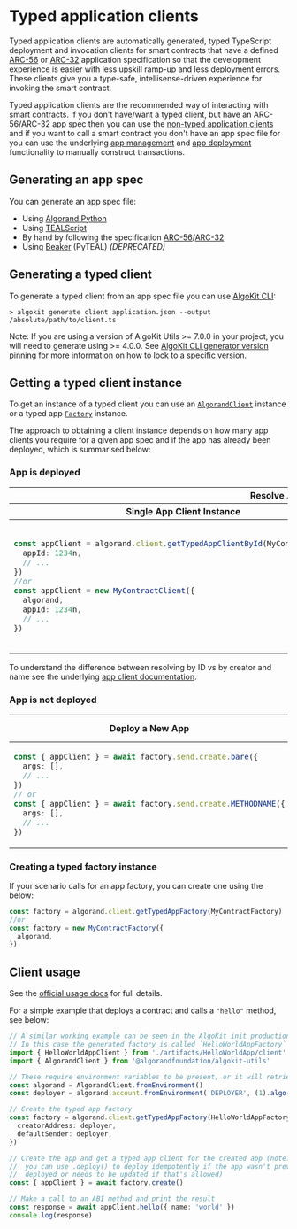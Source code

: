 # Typed application clients

Typed application clients are automatically generated, typed TypeScript deployment and invocation clients for smart contracts that have a defined [ARC-56](https://github.com/algorandfoundation/ARCs/pull/258) or [ARC-32](https://github.com/algorandfoundation/ARCs/blob/main/ARCs/arc-0032.md) application specification so that the development experience is easier with less upskill ramp-up and less deployment errors. These clients give you a type-safe, intellisense-driven experience for invoking the smart contract.

Typed application clients are the recommended way of interacting with smart contracts. If you don't have/want a typed client, but have an ARC-56/ARC-32 app spec then you can use the [non-typed application clients](./app-client.md) and if you want to call a smart contract you don't have an app spec file for you can use the underlying [app management](./app.md) and [app deployment](./app-deploy.md) functionality to manually construct transactions.

## Generating an app spec

You can generate an app spec file:

- Using [Algorand Python](https://algorandfoundation.github.io/puya/#quick-start)
- Using [TEALScript](https://tealscript.netlify.app/tutorials/hello-world/0004-artifacts/)
- By hand by following the specification [ARC-56](https://github.com/algorandfoundation/ARCs/pull/258)/[ARC-32](https://github.com/algorandfoundation/ARCs/blob/main/ARCs/arc-0032.md)
- Using [Beaker](https://algorand-devrel.github.io/beaker/html/usage.html) (PyTEAL) _(DEPRECATED)_

## Generating a typed client

To generate a typed client from an app spec file you can use [AlgoKit CLI](https://github.com/algorandfoundation/algokit-cli/blob/main/docs/features/generate.md#1-typed-clients):

```
> algokit generate client application.json --output /absolute/path/to/client.ts
```

Note: If you are using a version of AlgoKit Utils >= 7.0.0 in your project, you will need to generate using >= 4.0.0. See [AlgoKit CLI generator version pinning](https://github.com/algorandfoundation/algokit-cli/blob/main/docs/features/generate.md#version-pinning) for more information on how to lock to a specific version.

## Getting a typed client instance

To get an instance of a typed client you can use an [`AlgorandClient`](./algorand-client.md) instance or a typed app [`Factory`](#creating-a-typed-factory-instance) instance.

The approach to obtaining a client instance depends on how many app clients you require for a given app spec and if the app has already been deployed, which is summarised below:

### App is deployed

<table>
<thead>
<tr>
<th colspan="2">Resolve App by ID</th>
<th colspan="2">Resolve App by Creator and Name</th>
</tr>
<tr>
<th>Single App Client Instance</th>
<th>Multiple App Client Instances</th>
<th>Single App Client Instance</th>
<th>Multiple App Client Instances</th>
</tr>
</thead>
<tbody>
<tr>
<td>

```typescript
const appClient = algorand.client.getTypedAppClientById(MyContractClient, {
  appId: 1234n,
  // ...
})
//or
const appClient = new MyContractClient({
  algorand,
  appId: 1234n,
  // ...
})
```

</td>
<td>

```typescript
const appClient1 = factory.getAppClientById({
  appId: 1234n,
  // ...
})
const appClient2 = factory.getAppClientById({
  appId: 4321n,
  // ...
})
```

</td>
<td>

```typescript
const appClient = await algorand.client.getTypedAppClientByCreatorAndName(MyContractClient, {
  creatorAddress: 'CREATORADDRESS',
  appName: 'contract-name',
  // ...
})
//or
const appClient = await MyContractClient.fromCreatorAndName({
  algorand,
  creatorAddress: 'CREATORADDRESS',
  appName: 'contract-name',
  // ...
})
```

</td>
<td>

```typescript
const appClient1 = await factory.getAppClientByCreatorAndName({
  creatorAddress: 'CREATORADDRESS',
  appName: 'contract-name',
  // ...
})
const appClient2 = await factory.getAppClientByCreatorAndName({
  creatorAddress: 'CREATORADDRESS',
  appName: 'contract-name-2',
  // ...
})
```

</td>
</tr>
</tbody>
</table>

To understand the difference between resolving by ID vs by creator and name see the underlying [app client documentation](./app-client.md#appclient).

### App is not deployed

<table>
<thead>
<tr>
<th>Deploy a New App</th>
<th>Deploy or Resolve App Idempotently by Creator and Name</th>
</tr>
</thead>
<tbody>
<tr>
<td>

```typescript
const { appClient } = await factory.send.create.bare({
  args: [],
  // ...
})
// or
const { appClient } = await factory.send.create.METHODNAME({
  args: [],
  // ...
})
```

</td>
<td>

```typescript
const { appClient } = await factory.deploy({
  appName: 'contract-name',
  // ...
})
```

</td>
</tr>
</tbody>
</table>

### Creating a typed factory instance

If your scenario calls for an app factory, you can create one using the below:

```typescript
const factory = algorand.client.getTypedAppFactory(MyContractFactory)
//or
const factory = new MyContractFactory({
  algorand,
})
```

## Client usage

See the [official usage docs](https://github.com/algorandfoundation/algokit-client-generator-ts/blob/main/docs/usage.md) for full details.

For a simple example that deploys a contract and calls a `"hello"` method, see below:

```typescript
// A similar working example can be seen in the AlgoKit init production smart contract templates, when using TypeScript deployment
// In this case the generated factory is called `HelloWorldAppFactory` and is in `./artifacts/HelloWorldApp/client.ts`
import { HelloWorldAppClient } from './artifacts/HelloWorldApp/client'
import { AlgorandClient } from '@algorandfoundation/algokit-utils'

// These require environment variables to be present, or it will retrieve from default LocalNet
const algorand = AlgorandClient.fromEnvironment()
const deployer = algorand.account.fromEnvironment('DEPLOYER', (1).algo())

// Create the typed app factory
const factory = algorand.client.getTypedAppFactory(HelloWorldAppFactory, {
  creatorAddress: deployer,
  defaultSender: deployer,
})

// Create the app and get a typed app client for the created app (note: this creates a new instance of the app every time,
//  you can use .deploy() to deploy idempotently if the app wasn't previously
//  deployed or needs to be updated if that's allowed)
const { appClient } = await factory.create()

// Make a call to an ABI method and print the result
const response = await appClient.hello({ name: 'world' })
console.log(response)
```
